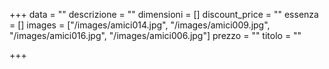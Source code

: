 +++
data = ""
descrizione = ""
dimensioni = []
discount_price = ""
essenza = []
images = ["/images/amici014.jpg", "/images/amici009.jpg", "/images/amici016.jpg", "/images/amici006.jpg"]
prezzo = ""
titolo = ""

+++
